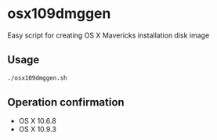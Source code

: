 osx109dmggen
========================================

Easy script for creating OS X Mavericks installation disk image

Usage
----------------------------------------

```sh
./osx109dmggen.sh
```

Operation confirmation
----------------------------------------

- OS X 10.6.8
- OS X 10.9.3
